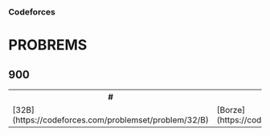 ### Codeforces

# PROBREMS

## 900

<table>
  <tr>
    <th>#</th>
    <th>Name</th>
    <th>AC</th>
    <th>Memo</th>
  </tr>
  <tr>
    <td>[32B](https://codeforces.com/problemset/problem/32/B)</td>
    <td>[Borze](https://codeforces.com/problemset/problem/32/B) </td>
    <td>&nbsp;</td>
    <td>&nbsp; </td>
  </tr>
</table>